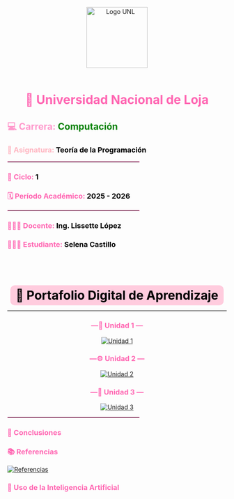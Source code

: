 <p align="center">
  <img src="https://upload.wikimedia.org/wikipedia/commons/6/61/Logo_unl.png" width="140" alt="Logo UNL"><br><br>

 <div align="center">
  <h1><span style="color:#ff66b2;">🏫 <strong>Universidad Nacional de Loja</strong></span></h1>
</div>
  <h2><span style="color:#ff99cc;">💻 Carrera:</span> <span style="color:green;">Computación</span></h2>
  <h3><span style="color:#ffb6c1;">📘 Asignatura:</span> <span style="color:black;">Teoría de la Programación</span></h3>

  <hr style="width:60%; border:1px solid #ff99cc;">

  <h3><span style="color:#ff66b2;">📅 Ciclo:</span> <span style="color:black;">1</span></h3>
  <h3><span style="color:#ff66b2;">🗓️ Período Académico:</span> <span style="color:black;">2025 - 2026</span></h3>

  <hr style="width:60%; border:1px solid #ff99cc;">

  <h3><span style="color:#ff66b2;">👩🏻‍🏫 Docente:</span> <span style="color:black;">Ing. Lissette López</span></h3>
  <h3><span style="color:#ff66b2;">👩🏻‍🎓 Estudiante:</span> <span style="color:black;">Selena Castillo</span></h3>

  <br><br>
  <div align="center">
  <h1><span style="color:#000000; background-color:#ffccde; padding:6px 12px; border-radius:10px;">📂 Portafolio Digital de Aprendizaje</span></h1>
  </div>
</p>

---
<div align="center">
<p align="center">
  <h3><span style="color:#ff66b2;"> —🧩 Unidad 1 —</span> <span style="color:black;"></span></h3>
  <a href="unidad1.md">
    <img src="https://img.shields.io/badge/Abrir%20Unidad%201-ff69b4?style=for-the-badge&logo=github&logoColor=white" alt="Unidad 1">
  </a>

  <h3><span style="color:#ff66b2;"> —⚙️ Unidad 2 —</span> <span style="color:black;"></span></h3>
  <a href="unidad2.md">
    <img src="https://img.shields.io/badge/Abrir%20Unidad%202-ff69b4?style=for-the-badge&logo=github&logoColor=white" alt="Unidad 2">
  </a>
  
  <h3><span style="color:#ff66b2;"> —🧠 Unidad 3 —</span> <span style="color:black;"></span></h3>
   <a href="unidad3.md">
    <img src="https://img.shields.io/badge/Abrir%20Unidad%203-ff69b4?style=for-the-badge&logo=github&logoColor=white" alt="Unidad 3">
  </a>
  </div>

  <hr style="width:60%; border:1px solid #ff99cc;">

  <h3><span style="color:#ff66b2;">📝 Conclusiones</span></h3>
  <h3><span style="color:#ff66b2;">📚 Referencias</span></h3>
<a href="referencias.md">
    <img src="https://img.shields.io/badge/%20Ver%20-ff69b4?style=for-the-badge&logo=github&logoColor=white" alt="Referencias">
  </a>
  
  <h3><span style="color:#ff66b2;">🤖 Uso de la Inteligencia Artificial</span></h3>
</p>

